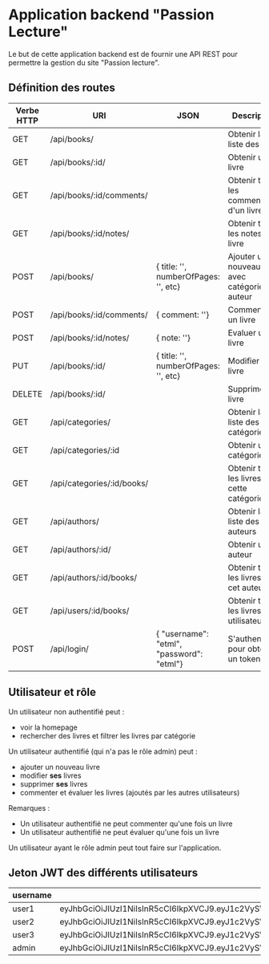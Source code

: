 # Application backend "Passion Lecture"

Le but de cette application backend est de fournir une API REST pour permettre la gestion du site "Passion lecture".

## Définition des routes

| Verbe HTTP | URI                        | JSON                                      | Description                                       |
| ---------- | -------------------------- | ----------------------------------------- | ------------------------------------------------- |
| GET        | /api/books/                |                                           | Obtenir la liste des livres                       |
| GET        | /api/books/:id/            |                                           | Obtenir un livre                                  |
| GET        | /api/books/:id/comments/   |                                           | Obtenir tous les commentaires d'un livre          |
| GET        | /api/books/:id/notes/      |                                           | Obtenir toutes les notes d'un livre               |
| POST       | /api/books/                | { title: '', numberOfPages: '', etc}      | Ajouter un nouveau livre avec catégorie et auteur |
| POST       | /api/books/:id/comments/   | { comment: ''}                            | Commenter un livre                                |
| POST       | /api/books/:id/notes/      | { note: ''}                               | Evaluer un livre                                  |
| PUT        | /api/books/:id/            | { title: '', numberOfPages: '', etc}      | Modifier un livre                                 |
| DELETE     | /api/books/:id/            |                                           | Supprimer un livre                                |
| GET        | /api/categories/           |                                           | Obtenir la liste des catégories                   |
| GET        | /api/categories/:id        |                                           | Obtenir une catégorie                             |
| GET        | /api/categories/:id/books/ |                                           | Obtenir tous les livres de cette catégorie        |
| GET        | /api/authors/              |                                           | Obtenir la liste des auteurs                      |
| GET        | /api/authors/:id/          |                                           | Obtenir un auteur                                 |
| GET        | /api/authors/:id/books/    |                                           | Obtenir tous les livres de cet auteur             |
| GET        | /api/users/:id/books/      |                                           | Obtenir tous les livres d'un utilisateur          |
| POST       | /api/login/                | { "username": "etml", "password": "etml"} | S'authentifier pour obtenir un token              |

## Utilisateur et rôle

Un utilisateur non authentifié peut :

- voir la homepage
- rechercher des livres et filtrer les livres par catégorie

Un utilisateur authentifié (qui n'a pas le rôle admin) peut :

- ajouter un nouveau livre
- modifier <strong>ses</strong> livres
- supprimer <strong>ses</strong> livres
- commenter et évaluer les livres (ajoutés par les autres utilisateurs)

Remarques :

- Un utilisateur authentifié ne peut commenter qu'une fois un livre
- Un utilisateur authentifié ne peut évaluer qu'une fois un livre

Un utilisateur ayant le rôle admin peut tout faire sur l'application.

## Jeton JWT des différents utilisateurs

| username | token                                                                                                                                                                |
| -------- | -------------------------------------------------------------------------------------------------------------------------------------------------------------------- |
| user1    | eyJhbGciOiJIUzI1NiIsInR5cCI6IkpXVCJ9.eyJ1c2VySWQiOjEsImlzQWRtaW4iOmZhbHNlLCJpYXQiOjE3MDczNzc2NjksImV4cCI6MTczODkzNTI2OX0.TFfSqdT9M2QqJxqgLROuXFIbTfBtYV8B2Vl4Gmeb7EI |
| user2    | eyJhbGciOiJIUzI1NiIsInR5cCI6IkpXVCJ9.eyJ1c2VySWQiOjIsImlzQWRtaW4iOmZhbHNlLCJpYXQiOjE3MDczNzc3MTIsImV4cCI6MTczODkzNTMxMn0.h0Tg2EpJXJXJyxwQ8QGbzxoGZC4h1uF5RmrYcCE6_Zc |
| user3    | eyJhbGciOiJIUzI1NiIsInR5cCI6IkpXVCJ9.eyJ1c2VySWQiOjMsImlzQWRtaW4iOmZhbHNlLCJpYXQiOjE3MDczNzc3MzAsImV4cCI6MTczODkzNTMzMH0.tZjTl_MzOZOrI8QGlew7v0iOqLnWwnU9DDOqSI6rctc |
| admin    | eyJhbGciOiJIUzI1NiIsInR5cCI6IkpXVCJ9.eyJ1c2VySWQiOjQsImlzQWRtaW4iOnRydWUsImlhdCI6MTcwNzM3Nzc1NCwiZXhwIjoxNzM4OTM1MzU0fQ.\_TFQMi1Yz3fIAK29ZbzLpBN6K4AnlDh7Mokf6bK_X4Y |
